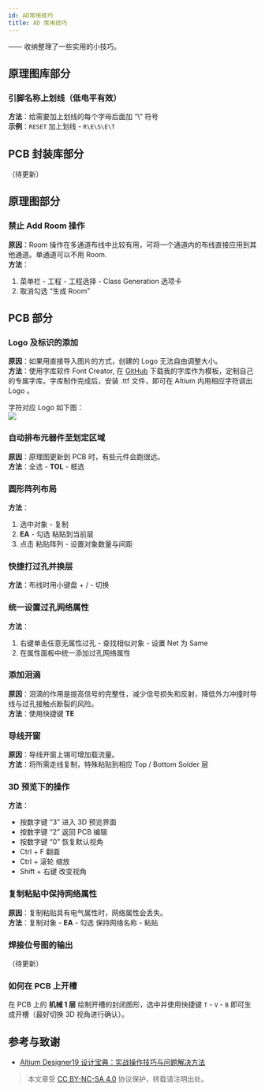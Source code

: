 ```yaml
---
id: AD常用技巧
title: AD 常用技巧
---
```


—— 收纳整理了一些实用的小技巧。

## 原理图库部分

### 引脚名称上划线（低电平有效）

**方法**：给需要加上划线的每个字母后面加 “\” 符号  
**示例**：`RESET` 加上划线 - `R\E\S\E\T`

## PCB 封装库部分

（待更新）

## 原理图部分

### 禁止 Add Room 操作

**原因**：Room 操作在多通道布线中比较有用，可将一个通道内的布线直接应用到其他通道。单通道可以不用 Room.  
**方法**：

1. 菜单栏 - 工程 - 工程选择 - Class Generation 选项卡
2. 取消勾选 “生成 Room”

## PCB 部分

### Logo 及标识的添加

**原因**：如果用直接导入图片的方式，创建的 Logo 无法自由调整大小。  
**方法**：使用字库软件 Font Creator, 在 [GitHub](https://github.com/linyuxuanlin/Modularity_of_Functional_Circuit/tree/master/%E4%B8%93%E7%94%A8%E5%AD%97%E4%BD%93) 下载我的字库作为模板，定制自己的专属字库。字库制作完成后，安装 .ttf 文件，即可在 Altium 内用相应字符调出 Logo 。

字符对应 Logo 如下图：  
![](https://cos.wiki-power.com/img/20200207200606.png)

### 自动排布元器件至划定区域

**原因**：原理图更新到 PCB 时，有些元件会跑很远。  
**方法**：全选 - **TOL** - 框选

### 圆形阵列布局

**方法**：

1. 选中对象 - 复制
2. **EA** - 勾选 粘贴到当前层
3. 点击 粘贴阵列 - 设置对象数量与间距

### 快捷打过孔并换层

**方法**：布线时用小键盘 + / - 切换

### 统一设置过孔网络属性

**方法**：

1. 右键单击任意无属性过孔 - 查找相似对象 - 设置 Net 为 Same
2. 在属性面板中统一添加过孔网络属性

### 添加泪滴

**原因**：泪滴的作用是提高信号的完整性，减少信号损失和反射，降低外力冲撞时导线与过孔接触点断裂的风险。  
**方法**：使用快捷键 **TE**

### 导线开窗

**原因**：导线开窗上锡可增加载流量。  
**方法**：将所需走线复制，特殊粘贴到相应 Top / Bottom Solder 层

### 3D 预览下的操作

**方法**：

- 按数字键 “3” 进入 3D 预览界面
- 按数字键 “2” 返回 PCB 编辑
- 按数字键 “0” 恢复默认视角
- Ctrl + F 翻面
- Ctrl + 滚轮 缩放
- Shift + 右键 改变视角

### 复制粘贴中保持网络属性

**原因**：复制粘贴具有电气属性时，网络属性会丢失。  
**方法**：复制对象 - **EA** - 勾选 保持网络名称 - 粘贴

### 焊接位号图的输出

（待更新）

### 如何在 PCB 上开槽

在 PCB 上的 **机械 1 层** 绘制开槽的封闭图形，选中并使用快捷键 `T` - `V` - `B` 即可生成开槽（最好切换 3D 视角进行确认）。

## 参考与致谢

- [Altium Designer19 设计宝典：实战操作技巧与问题解决方法](https://item.jd.com/12756518.html)

> 本文章受 [CC BY-NC-SA 4.0](https://creativecommons.org/licenses/by/4.0/deed.zh) 协议保护，转载请注明出处。

